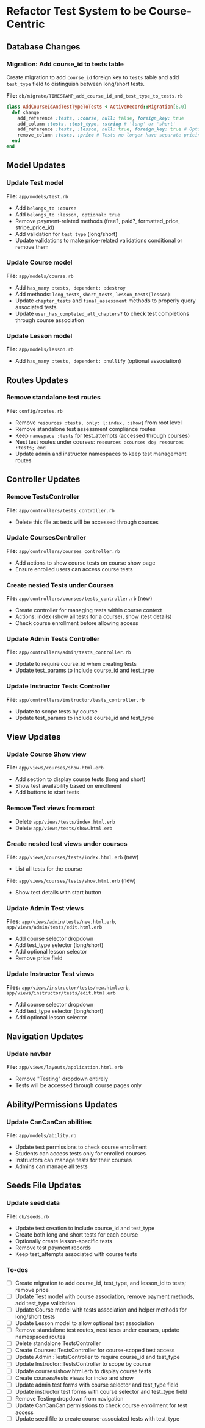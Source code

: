 <!-- 5d47d330-0a07-4ffe-ab30-cbb24f12fc79 6336b45b-2393-4482-b64a-dc6248595a08 -->
# Refactor Test System to be Course-Centric

## Database Changes

### Migration: Add course_id to tests table

Create migration to add `course_id` foreign key to `tests` table and add `test_type` field to distinguish between long/short tests.

**File:** `db/migrate/TIMESTAMP_add_course_id_and_test_type_to_tests.rb`

```ruby
class AddCourseIdAndTestTypeToTests < ActiveRecord::Migration[8.0]
  def change
    add_reference :tests, :course, null: false, foreign_key: true
    add_column :tests, :test_type, :string # 'long' or 'short'
    add_reference :tests, :lesson, null: true, foreign_key: true # Optional lesson association
    remove_column :tests, :price # Tests no longer have separate pricing
  end
end
```

## Model Updates

### Update Test model

**File:** `app/models/test.rb`

- Add `belongs_to :course`
- Add `belongs_to :lesson, optional: true`
- Remove payment-related methods (free?, paid?, formatted_price, stripe_price_id)
- Add validation for `test_type` (long/short)
- Update validations to make price-related validations conditional or remove them

### Update Course model

**File:** `app/models/course.rb`

- Add `has_many :tests, dependent: :destroy`
- Add methods: `long_tests`, `short_tests`, `lesson_tests(lesson)`
- Update `chapter_tests` and `final_assessment` methods to properly query associated tests
- Update `user_has_completed_all_chapters?` to check test completions through course association

### Update Lesson model

**File:** `app/models/lesson.rb`

- Add `has_many :tests, dependent: :nullify` (optional association)

## Routes Updates

### Remove standalone test routes

**File:** `config/routes.rb`

- Remove `resources :tests, only: [:index, :show]` from root level
- Remove standalone test assessment compliance routes
- Keep `namespace :tests` for test_attempts (accessed through courses)
- Nest test routes under courses: `resources :courses do; resources :tests; end`
- Update admin and instructor namespaces to keep test management routes

## Controller Updates

### Remove TestsController

**File:** `app/controllers/tests_controller.rb`

- Delete this file as tests will be accessed through courses

### Update CoursesController

**File:** `app/controllers/courses_controller.rb`

- Add actions to show course tests on course show page
- Ensure enrolled users can access course tests

### Create nested Tests under Courses

**File:** `app/controllers/courses/tests_controller.rb` (new)

- Create controller for managing tests within course context
- Actions: index (show all tests for a course), show (test details)
- Check course enrollment before allowing access

### Update Admin Tests Controller

**File:** `app/controllers/admin/tests_controller.rb`

- Update to require course_id when creating tests
- Update test_params to include course_id and test_type

### Update Instructor Tests Controller

**File:** `app/controllers/instructor/tests_controller.rb`

- Update to scope tests by course
- Update test_params to include course_id and test_type

## View Updates

### Update Course Show view

**File:** `app/views/courses/show.html.erb`

- Add section to display course tests (long and short)
- Show test availability based on enrollment
- Add buttons to start tests

### Remove Test views from root

- Delete `app/views/tests/index.html.erb`
- Delete `app/views/tests/show.html.erb`

### Create nested test views under courses

**File:** `app/views/courses/tests/index.html.erb` (new)

- List all tests for the course

**File:** `app/views/courses/tests/show.html.erb` (new)

- Show test details with start button

### Update Admin Test views

**Files:** `app/views/admin/tests/new.html.erb`, `app/views/admin/tests/edit.html.erb`

- Add course selector dropdown
- Add test_type selector (long/short)
- Add optional lesson selector
- Remove price field

### Update Instructor Test views

**Files:** `app/views/instructor/tests/new.html.erb`, `app/views/instructor/tests/edit.html.erb`

- Add course selector dropdown
- Add test_type selector (long/short)
- Add optional lesson selector

## Navigation Updates

### Update navbar

**File:** `app/views/layouts/application.html.erb`

- Remove "Testing" dropdown entirely
- Tests will be accessed through course pages only

## Ability/Permissions Updates

### Update CanCanCan abilities

**File:** `app/models/ability.rb`

- Update test permissions to check course enrollment
- Students can access tests only for enrolled courses
- Instructors can manage tests for their courses
- Admins can manage all tests

## Seeds File Updates

### Update seed data

**File:** `db/seeds.rb`

- Update test creation to include course_id and test_type
- Create both long and short tests for each course
- Optionally create lesson-specific tests
- Remove test payment records
- Keep test_attempts associated with course tests

### To-dos

- [ ] Create migration to add course_id, test_type, and lesson_id to tests; remove price
- [ ] Update Test model with course association, remove payment methods, add test_type validation
- [ ] Update Course model with tests association and helper methods for long/short tests
- [ ] Update Lesson model to allow optional test association
- [ ] Remove standalone test routes, nest tests under courses, update namespaced routes
- [ ] Delete standalone TestsController
- [ ] Create Courses::TestsController for course-scoped test access
- [ ] Update Admin::TestsController to require course_id and test_type
- [ ] Update Instructor::TestsController to scope by course
- [ ] Update courses/show.html.erb to display course tests
- [ ] Create courses/tests views for index and show
- [ ] Update admin test forms with course selector and test_type field
- [ ] Update instructor test forms with course selector and test_type field
- [ ] Remove Testing dropdown from navigation
- [ ] Update CanCanCan permissions to check course enrollment for test access
- [ ] Update seed file to create course-associated tests with test_type